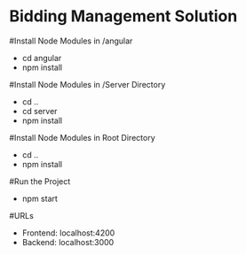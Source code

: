 # Bidding Management Solution

#Install Node Modules in /angular
- cd angular
- npm install

#Install Node Modules in /Server Directory
- cd ..
- cd server
- npm install

#Install Node Modules in Root Directory
- cd ..
- npm install

#Run the Project
- npm start

#URLs
- Frontend: localhost:4200
- Backend: localhost:3000

  
